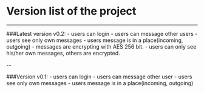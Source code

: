 # Version list of the project
---
###Latest version v0.2:
	- users can login
	- users can message other users
	- users see only own messages
	- users message is in a place(incoming, outgoing)
	- messages are encrypting with AES 256 bit.
	- users can only see his/her own messages, others are encrypted.

--

###Version v0.1:
	- users can login
	- users can message other user
	- users see only own messages
	- users message is in a place(incoming, outgoing)
